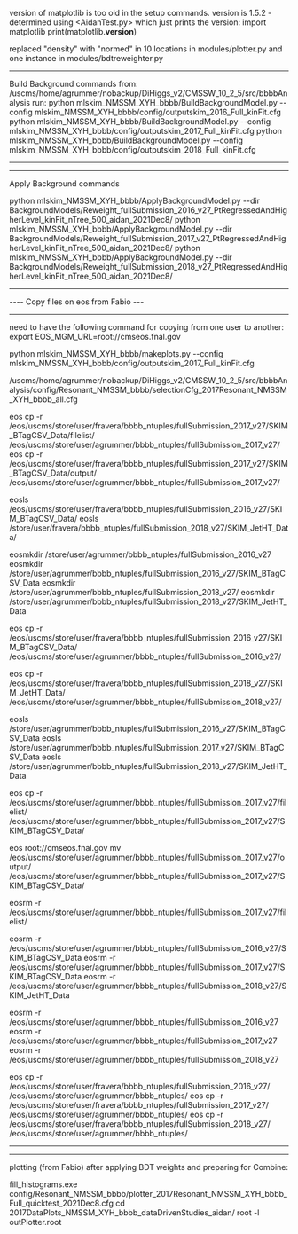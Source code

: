 version of matplotlib is too old in the setup commands. 
version is 1.5.2 - determined using <AidanTest.py> 
which just prints the version:
import matplotlib
print(matplotlib.__version__)

replaced "density" with "normed" in 10 locations in modules/plotter.py
and one instance in modules/bdtreweighter.py

*********
Build Background commands
from:
/uscms/home/agrummer/nobackup/DiHiggs_v2/CMSSW_10_2_5/src/bbbbAnalysis
run:
python mlskim_NMSSM_XYH_bbbb/BuildBackgroundModel.py --config mlskim_NMSSM_XYH_bbbb/config/outputskim_2016_Full_kinFit.cfg
python mlskim_NMSSM_XYH_bbbb/BuildBackgroundModel.py --config mlskim_NMSSM_XYH_bbbb/config/outputskim_2017_Full_kinFit.cfg
python mlskim_NMSSM_XYH_bbbb/BuildBackgroundModel.py --config mlskim_NMSSM_XYH_bbbb/config/outputskim_2018_Full_kinFit.cfg

*********
*********
Apply Background commands

python mlskim_NMSSM_XYH_bbbb/ApplyBackgroundModel.py --dir BackgroundModels/Reweight_fullSubmission_2016_v27_PtRegressedAndHigherLevel_kinFit_nTree_500_aidan_2021Dec8/
python mlskim_NMSSM_XYH_bbbb/ApplyBackgroundModel.py --dir BackgroundModels/Reweight_fullSubmission_2017_v27_PtRegressedAndHigherLevel_kinFit_nTree_500_aidan_2021Dec8/
python mlskim_NMSSM_XYH_bbbb/ApplyBackgroundModel.py --dir BackgroundModels/Reweight_fullSubmission_2018_v27_PtRegressedAndHigherLevel_kinFit_nTree_500_aidan_2021Dec8/

*********
---- Copy files on eos from Fabio ---
*********
need to have the following command for copying from one user to another:
export EOS_MGM_URL=root://cmseos.fnal.gov


python mlskim_NMSSM_XYH_bbbb/makeplots.py --config mlskim_NMSSM_XYH_bbbb/config/outputskim_2017_Full_kinFit.cfg

/uscms/home/agrummer/nobackup/DiHiggs_v2/CMSSW_10_2_5/src/bbbbAnalysis/config/Resonant_NMSSM_bbbb/selectionCfg_2017Resonant_NMSSM_XYH_bbbb_all.cfg


eos cp -r /eos/uscms/store/user/fravera/bbbb_ntuples/fullSubmission_2017_v27/SKIM_BTagCSV_Data/filelist/ /eos/uscms/store/user/agrummer/bbbb_ntuples/fullSubmission_2017_v27/
eos cp -r /eos/uscms/store/user/fravera/bbbb_ntuples/fullSubmission_2017_v27/SKIM_BTagCSV_Data/output/ /eos/uscms/store/user/agrummer/bbbb_ntuples/fullSubmission_2017_v27/


eosls /eos/uscms/store/user/fravera/bbbb_ntuples/fullSubmission_2016_v27/SKIM_BTagCSV_Data/
eosls /store/user/fravera/bbbb_ntuples/fullSubmission_2018_v27/SKIM_JetHT_Data/

eosmkdir /store/user/agrummer/bbbb_ntuples/fullSubmission_2016_v27
eosmkdir /store/user/agrummer/bbbb_ntuples/fullSubmission_2016_v27/SKIM_BTagCSV_Data
eosmkdir /store/user/agrummer/bbbb_ntuples/fullSubmission_2018_v27/
eosmkdir /store/user/agrummer/bbbb_ntuples/fullSubmission_2018_v27/SKIM_JetHT_Data

eos cp -r /eos/uscms/store/user/fravera/bbbb_ntuples/fullSubmission_2016_v27/SKIM_BTagCSV_Data/ /eos/uscms/store/user/agrummer/bbbb_ntuples/fullSubmission_2016_v27/

eos cp -r /eos/uscms/store/user/fravera/bbbb_ntuples/fullSubmission_2018_v27/SKIM_JetHT_Data/ /eos/uscms/store/user/agrummer/bbbb_ntuples/fullSubmission_2018_v27/

eosls /store/user/agrummer/bbbb_ntuples/fullSubmission_2016_v27/SKIM_BTagCSV_Data
eosls /store/user/agrummer/bbbb_ntuples/fullSubmission_2017_v27/SKIM_BTagCSV_Data
eosls /store/user/agrummer/bbbb_ntuples/fullSubmission_2018_v27/SKIM_JetHT_Data

eos cp -r /eos/uscms/store/user/agrummer/bbbb_ntuples/fullSubmission_2017_v27/filelist/ /eos/uscms/store/user/agrummer/bbbb_ntuples/fullSubmission_2017_v27/SKIM_BTagCSV_Data/

eos root://cmseos.fnal.gov mv /eos/uscms/store/user/agrummer/bbbb_ntuples/fullSubmission_2017_v27/output/ /eos/uscms/store/user/agrummer/bbbb_ntuples/fullSubmission_2017_v27/SKIM_BTagCSV_Data/ 

eosrm -r /eos/uscms/store/user/agrummer/bbbb_ntuples/fullSubmission_2017_v27/filelist/

eosrm -r /eos/uscms/store/user/agrummer/bbbb_ntuples/fullSubmission_2016_v27/SKIM_BTagCSV_Data
eosrm -r /eos/uscms/store/user/agrummer/bbbb_ntuples/fullSubmission_2017_v27/SKIM_BTagCSV_Data
eosrm -r /eos/uscms/store/user/agrummer/bbbb_ntuples/fullSubmission_2018_v27/SKIM_JetHT_Data

eosrm -r /eos/uscms/store/user/agrummer/bbbb_ntuples/fullSubmission_2016_v27
eosrm -r /eos/uscms/store/user/agrummer/bbbb_ntuples/fullSubmission_2017_v27
eosrm -r /eos/uscms/store/user/agrummer/bbbb_ntuples/fullSubmission_2018_v27

eos cp -r /eos/uscms/store/user/fravera/bbbb_ntuples/fullSubmission_2016_v27/ /eos/uscms/store/user/agrummer/bbbb_ntuples/
eos cp -r /eos/uscms/store/user/fravera/bbbb_ntuples/fullSubmission_2017_v27/ /eos/uscms/store/user/agrummer/bbbb_ntuples/
eos cp -r /eos/uscms/store/user/fravera/bbbb_ntuples/fullSubmission_2018_v27/ /eos/uscms/store/user/agrummer/bbbb_ntuples/

*********
*********
plotting (from Fabio) after applying BDT weights and preparing for Combine:

fill_histograms.exe config/Resonant_NMSSM_bbbb/plotter_2017Resonant_NMSSM_XYH_bbbb_Full_quicktest_2021Dec8.cfg
cd 2017DataPlots_NMSSM_XYH_bbbb_dataDrivenStudies_aidan/
root -l outPlotter.root